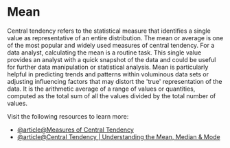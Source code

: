 # Mean

Central tendency refers to the statistical measure that identifies a single value as representative of an entire distribution. The mean or average is one of the most popular and widely used measures of central tendency. For a data analyst, calculating the mean is a routine task. This single value provides an analyst with a quick snapshot of the data and could be useful for further data manipulation or statistical analysis. Mean is particularly helpful in predicting trends and patterns within voluminous data sets or adjusting influencing factors that may distort the 'true' representation of the data. It is the arithmetic average of a range of values or quantities, computed as the total sum of all the values divided by the total number of values.

Visit the following resources to learn more:

- [@article@Measures of Central Tendency](https://statistics.laerd.com/statistical-guides/measures-central-tendency-mean-mode-median.php)
- [@article@Central Tendency | Understanding the Mean, Median & Mode](https://www.scribbr.co.uk/stats/measures-of-central-tendency/)